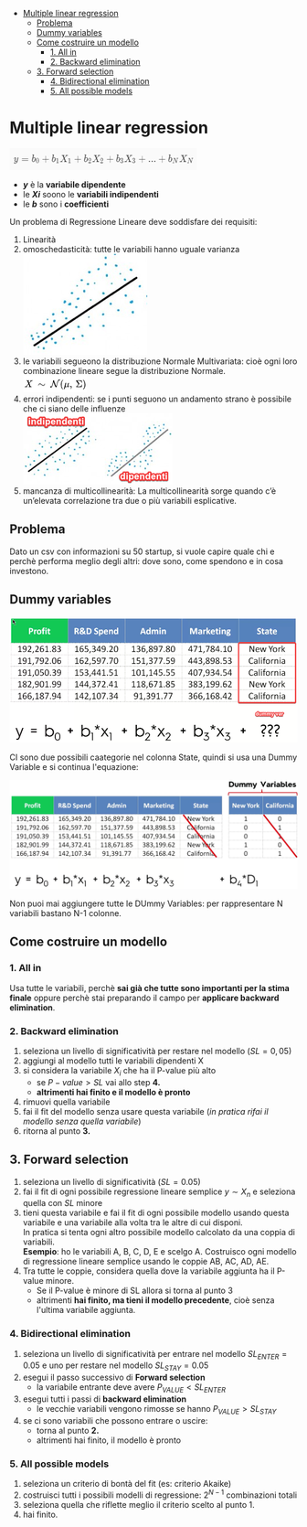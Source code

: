 - [Multiple linear regression](#Multiple-linear-regression)
  - [Problema](#Problema)
  - [Dummy variables](#Dummy-variables)
  - [Come costruire un modello](#Come-costruire-un-modello)
    - [1. All in](#1-All-in)
    - [2. Backward elimination](#2-Backward-elimination)
  - [3. Forward selection](#3-Forward-selection)
    - [4. Bidirectional elimination](#4-Bidirectional-elimination)
    - [5. All possible models](#5-All-possible-models)

# Multiple linear regression

![multiple linear regression formula](img/001.png)

- ***y*** è la **variabile dipendente**
- le ***Xi*** soono le **variabili indipendenti**
- le ***b*** sono i **coefficienti**

Un problema di Regressione Lineare deve soddisfare dei requisiti:

1. Linearità
2. omoschedasticità: tutte le variabili hanno uguale varianza<br>![omoschedasticità](img/003.png)
3. le variabili segueono la distribuzione Normale Multivariata: cioè ogni loro combinazione lineare segue la distribuzione Normale.<br>![formula distribuzione normale](img/002.png)
4. errori indipendenti: se i punti seguono un andamento strano è possibile che ci siano delle influenze<br>![errori indipendenti](img/004.png)
5. mancanza di multicollinearità: La multicollinearità sorge quando c’è un’elevata correlazione tra due o più variabili esplicative.

## Problema

Dato un csv con informazioni su 50 startup, si vuole capire quale chi e perchè performa meglio degli altri: dove sono, come spendono e in cosa investono.

## Dummy variables

![errori indipendenti](img/005.png)

CI sono due possibili caategorie nel colonna State, quindi si usa una Dummy Variable e si continua l'equazione:

![errori indipendenti](img/006.png)

Non puoi mai aggiungere tutte le DUmmy Variables: per rappresentare N variabili bastano N-1 colonne.

## Come costruire un modello

### 1. All in

Usa tutte le variabili, perchè **sai già che tutte sono importanti per la stima finale** oppure perchè stai preparando il campo per **applicare backward elimination**.

### 2. Backward elimination

1. seleziona un livello di significatività per restare nel modello ($SL = 0,05$)
2. aggiungi al modello tutti le variabili dipendenti X
3. si considera la variabile $X_i$ che ha il P-value più alto
   - se $P-value > SL$ vai allo step **4.**
   - **altrimenti hai finito e il modello è pronto**
4. rimuovi quella variabile
5. fai il fit del modello senza usare questa variabile (*in pratica rifai il modello senza quella variabile*)
6. ritorna al punto **3.**

## 3. Forward selection

1. seleziona un livello di significatività ($SL = 0.05$)
2. fai il fit di ogni possibile regressione lineare semplice $y \sim X_n$ e seleziona quella con $SL$  minore
3. tieni questa variabile e fai il fit di ogni possibile modello usando questa variabile e una variabile alla volta tra le altre di cui disponi.<br>In pratica si tenta ogni altro possibile modello calcolato da una coppia di variabili.<br>**Esempio**: ho le variabili A, B, C, D, E e scelgo A. Costruisco ogni modello di regressione lineare semplice usando le coppie AB, AC, AD, AE.
4. Tra tutte le coppie, considera quella dove la variabile aggiunta ha il P-value minore.
   - Se il P-value è minore di SL allora si torna al punto 3
   - altrimenti **hai finito, ma tieni il modello precedente**, cioè senza l'ultima variabile aggiunta.

### 4. Bidirectional elimination

1. seleziona un livello di significatività per entrare nel modello $SL_{ENTER}=0.05$ e uno per restare nel modello $SL_{STAY} = 0.05$
2. esegui il passo successivo di **Forward selection**
   - la variabile entrante deve avere $P_{VALUE}<SL_{ENTER}$
3. esegui tutti i passi di **backward elimination**
   - le vecchie variabili vengono rimosse se hanno $P_{VALUE}>SL_{STAY}$
4. se ci sono variabili che possono entrare o uscire:
   - torna al punto **2.**
   - altrimenti hai finito, il modello è pronto

### 5. All possible models

1. seleziona un criterio di bontà del fit (es: criterio Akaike)
2. costruisci tutti i possibili modelli di regressione: $2^{N-1}$ combinazioni totali
3. seleziona quella che riflette meglio il criterio scelto al punto 1.
4. hai finito.
